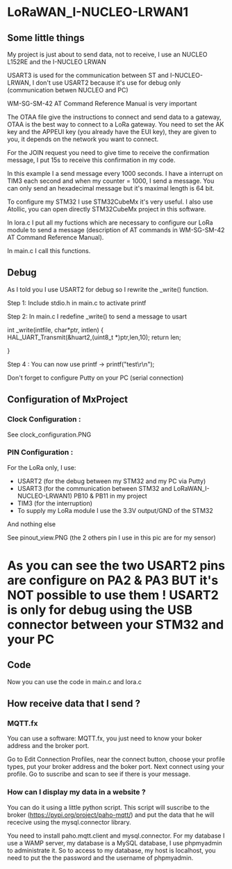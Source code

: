# LoRaWAN_I-NUCLEO-LRWAN1

## Some little things

My project is just about to send data, not to receive, I use an NUCLEO L152RE and the I-NUCLEO LRWAN

USART3 is used for the communication between ST and I-NUCLEO-LRWAN, I don't use USART2 because it's use for debug only (communication betwen NUCLEO and PC)

WM-SG-SM-42 AT Command Reference Manual is very important

The OTAA file give the instructions to connect and send data to a gateway, OTAA is the best way to connect to a LoRa gateway.
You need to set the AK key and the APPEUI key (you already have the EUI key), they are given to you, it depends on the network you want to connect. 

For the JOIN request you need to give time to receive the confirmation message, I put 15s to receive this confirmation in my code.

In this example I a send message every 1000 seconds. I have a interrupt on TIM3 each second and when my counter = 1000, I send a message. You can only send an hexadecimal message but it's maximal length is 64 bit.

To configure my STM32 I use STM32CubeMx it's very useful. I also use Atollic, you can open directly STM32CubeMx project in this software.

In lora.c I put all my fuctions which are necessary to configure our LoRa module to send a message (description of AT commands in WM-SG-SM-42 AT Command Reference Manual).

In main.c I call this functions.

## Debug

As I told you I use USART2 for debug so I rewrite the _write() function.

Step 1: 
        Include stdio.h in main.c to activate printf
        
Step 2: 
        In main.c I redefine _write() to send a message to usart

 
 int _write(intfile, char*ptr, intlen) 
 {     
        HAL_UART_Transmit(&huart2,(uint8_t *)ptr,len,10); 
        return len; 
 
 } 


Step 4 :
        You can now use printf
        -> printf("test\r\n");
        
Don't forget to configure Putty on your PC (serial connection)


## Configuration of MxProject

### Clock Configuration : 

See clock_configuration.PNG

### PIN Configuration :

For the LoRa only, I use:
  - USART2 (for the debug between my STM32 and my PC via Putty)
  - USART3 (for the communication between STM32 and LoRaWAN_I-NUCLEO-LRWAN1) PB10 & PB11 in my project
  - TIM3 (for the interruption)
  - To supply my LoRa module I use the 3.3V output/GND of the STM32

And nothing else

See pinout_view.PNG (the 2 others pin I use in this pic are for my sensor)

# As you can see the two USART2 pins are configure on PA2 & PA3 BUT it's NOT possible to use them ! USART2 is only for debug using the USB connector between your STM32 and your PC

## Code

Now you can use the code in main.c and lora.c

## How receive data that I send ?

### MQTT.fx

You can use a software: MQTT.fx, you just need to know your boker address and the broker port.

Go to Edit Connection Profiles, near the connect button, choose your profile types, put your broker address and the boker port.
Next connect using your profile. Go to suscribe and scan to see if there is your message.

### How can I display my data in a website ?

You can do it using a little python script.
This script will suscribe to the broker (https://pypi.org/project/paho-mqtt/) and put the data that he will rececive using the  mysql.connector library.

You need to install paho.mqtt.client and mysql.connector.
For my database I use a WAMP server, my database is a MySQL database, I use phpmyadmin to administrate it. So to access to my database, my host is localhost, you need to put the the password and the username of phpmyadmin.
